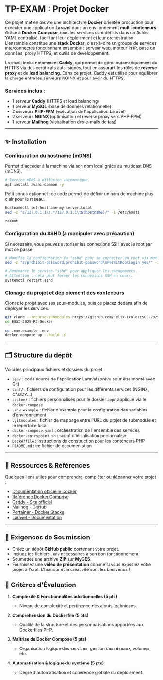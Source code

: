 # TP-EXAM : Projet Docker
Ce projet met en œuvre une architecture **Docker** orientée production pour exécuter une application **Laravel** dans un environnement **multi-conteneurs**. Grâce à **Docker Compose**, tous les services sont définis dans un fichier YAML centralisé, facilitant leur déploiement et leur orchestration. L'ensemble constitue une **stack Docker**, c'est-à-dire un groupe de services interconnectés fonctionnant ensemble : serveur web, moteur PHP, base de données, proxy HTTPS, et outils de développement.

La stack inclut notamment **Caddy**, qui permet de gérer automatiquement du HTTPS via des certificats auto-signés, tout en assurant les rôles de **reverse proxy** et de **load balancing**. Dans ce projet, Caddy est utilisé pour équilibrer la charge entre les serveurs NGINX et pour avoir du HTTPS.

### Services inclus :
- 1 serveur **Caddy** (HTTPS et load balancing)
- 1 serveur **MySQL** (base de données relationnelle)
- 2 serveurs **PHP-FPM** (exécution de l'application Laravel)
- 2 serveurs **NGINX** (optimisation et reverse proxy vers PHP-FPM)
- 1 serveur **Mailhog** (visualisation des e-mails de test)

-----

## ✨ Installation
### Configuration du hostname (mDNS)
Permet d'accéder à la machine via son nom local grâce au multicast DNS (mDNS).
```bash
# Service mDNS à diffusion automatique.
apt install avahi-daemon -y
```

Petit bonus optionnel : ce code permet de définir un nom de machine plus clair pour le réseau.
```bash
hostnamectl set-hostname my-server.local
sed -z "s/127.0.1.1\t.*/127.0.1.1\t$(hostname)/" -i /etc/hosts

reboot
```

### Configuration du SSHD (à manipuler avec précaution)
Si nécessaire, vous pouvez autoriser les connexions SSH avec le root par mot de passe.
```bash
# Modifie la configuration du "sshd" pour se connecter en root via mot de passe.
sed -z "s/prohibit-password/prohibit-password\nPermitRootLogin yes/" -i /etc/ssh/sshd_config

# Redémarre le service "sshd" pour appliquer les changements.
# Attention : cela peut fermer les connexions SSH en cours.
systemctl restart sshd
```

### Clonage du projet et déploiement des conteneurs
Clonez le projet avec ses sous-modules, puis ce placez dedans afin de déployer les services.
```bash
git clone --recurse-submodules https://github.com/Felix-Ecole/ESGI-2025-PJ-Docker.git
cd ESGI-2025-PJ-Docker

cp .env.example .env
docker compose up --build -d
```

---

## 🗂️ Structure du dépôt

Voici les principaux fichiers et dossiers du projet :

- `app/` : code source de l'application Laravel (prévu pour être monté avec Git)
- `conf/` : fichiers de configuration pour les différents services (NGINX, CADDY...)
- `custom/` : fichiers personnalisés pour le dossier `app/` appliqué via le `docker-compose`
- `.env.example` : fichier d'exemple pour la configuration des variables d'environnement
- `.gitmodules` : fichier de mappage entre l'URL du projet de submodule et le répertoire local
- `docker-compose.yaml` : orchestration de l'ensemble des services
- `docker-entrypoint.sh` : script d'initialisation personnalisé
- `Dockerfile` : instructions de construction pour les conteneurs PHP
- `README.md` : ce fichier de documentation

-----

## 🧰 Ressources & Références

Quelques liens utiles pour comprendre, compléter ou dépanner votre projet :

- [Documentation officielle Docker](https://docs.docker.com/)
- [Référence Docker Compose](https://docs.docker.com/compose/)
- [Caddy - Site officiel](https://caddyserver.com/docs/)
- [Mailhog - GitHub](https://github.com/mailhog/MailHog)
- [Portainer - Docker Stacks](https://docs.portainer.io/user/docker/stacks)
- [Laravel - Documentation](https://laravel.com/docs)

-----

## 📅 Exigences de Soumission
- Créez un dépôt **GitHub public** contenant votre projet.
- Incluez les fichiers `.env` nécessaires à son bon fonctionnement.
- Soumettez une archive **ZIP** sur **MyGES**.
- Fournissez une **vidéo de présentation** comme si vous exposiez votre projet à l'oral. L'humour et la créativité sont les bienvenus !

## 📃 Critères d'Évaluation
1. **Complexité & Fonctionnalités additionnelles (5 pts)**
   - Niveau de complexité et pertinence des ajouts techniques.

2. **Compréhension du Dockerfile (5 pts)**
   - Qualité de la structure et des personnalisations apportées aux Dockerfiles PHP.

3. **Maîtrise de Docker Compose (5 pts)**
   - Organisation logique des services, gestion des réseaux, volumes, etc.

4. **Automatisation & logique du système (5 pts)**
   - Degré d'automatisation et cohérence globale du déploiement.
